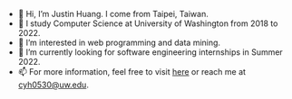 - 👋  Hi, I’m Justin Huang. I come from Taipei, Taiwan.
- 🏫  I study Computer Science at University of Washington from 2018 to 2022.
- 👀  I’m interested in web programming and data mining.
- 🌱  I’m currently looking for software engineering internships in Summer 2022.
- 📫  For more information, feel free to visit [here](https://cyh0530.github.io/) or reach me at <cyh0530@uw.edu>.
